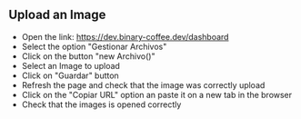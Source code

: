 ## Upload an Image

- Open the link: https://dev.binary-coffee.dev/dashboard
- Select the option "Gestionar Archivos"
- Click on the button "new Archivo()"
- Select an Image to upload
- Click on "Guardar" button
- Refresh the page and check that the image was correctly upload
- Click on the "Copiar URL" option an paste it on a new tab in the browser
- Check that the images is opened correctly
